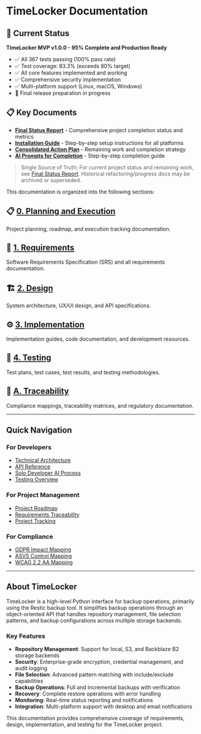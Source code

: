 # TimeLocker Documentation

## 🎉 Current Status

**TimeLocker MVP v1.0.0 - 95% Complete and Production Ready**

- ✅ All 367 tests passing (100% pass rate)
- ✅ Test coverage: 83.3% (exceeds 80% target)
- ✅ All core features implemented and working
- ✅ Comprehensive security implementation
- ✅ Multi-platform support (Linux, macOS, Windows)
- 🔄 Final release preparation in progress

## 📋 Key Documents

- **[Final Status Report](final-status-report.md)** - Comprehensive project completion status and metrics
- **[Installation Guide](INSTALLATION.md)** - Step-by-step setup instructions for all platforms
- **[Consolidated Action Plan](consolidated-action-plan.md)** - Remaining work and completion strategy
- **[AI Prompts for Completion](ai-prompts-for-completion.md)** - Step-by-step completion guide

> Single Source of Truth: For current project status and remaining work, see [Final Status Report](final-status-report.md). Historical refactoring/progress docs
> may be archived or superseded.

This documentation is organized into the following sections:

## 📋 [0. Planning and Execution](0-planning-and-execution/)

Project planning, roadmap, and execution tracking documentation.

## 📝 [1. Requirements](1-requirements/)

Software Requirements Specification (SRS) and all requirements documentation.

## 🏗️ [2. Design](2-design/)

System architecture, UX/UI design, and API specifications.

## ⚙️ [3. Implementation](3-implementation/)

Implementation guides, code documentation, and development resources.

## 🧪 [4. Testing](4-testing/)

Test plans, test cases, test results, and testing methodologies.

## 🔗 [A. Traceability](A-traceability/)

Compliance mappings, traceability matrices, and regulatory documentation.



---

## Quick Navigation

### For Developers

- [Technical Architecture](2-design/technical-architecture.md)
- [API Reference](2-design/api-reference.md)
- [Solo Developer AI Process](Solo-Developer-AI-Process.md)
- [Testing Overview](4-testing/testing-overview.md)

### For Project Management

- [Project Roadmap](0-planning-and-execution/roadmap.md)
- [Requirements Traceability](A-traceability/requirements-traceability-matrix.md)
- [Project Tracking](0-planning-and-execution/project-tracking.md)

### For Compliance

- [GDPR Impact Mapping](A-traceability/gdpr-impact-mapping.md)
- [ASVS Control Mapping](A-traceability/asvs-control-mapping.md)
- [WCAG 2.2 AA Mapping](A-traceability/wcag-2-2-aa-mapping.md)

---

## About TimeLocker

TimeLocker is a high-level Python interface for backup operations, primarily using the Restic backup tool. It simplifies backup operations through an
object-oriented API that handles repository management, file selection patterns, and backup configurations across multiple storage backends.

### Key Features

- **Repository Management**: Support for local, S3, and Backblaze B2 storage backends
- **Security**: Enterprise-grade encryption, credential management, and audit logging
- **File Selection**: Advanced pattern matching with include/exclude capabilities
- **Backup Operations**: Full and incremental backups with verification
- **Recovery**: Complete restore operations with error handling
- **Monitoring**: Real-time status reporting and notifications
- **Integration**: Multi-platform support with desktop and email notifications

This documentation provides comprehensive coverage of requirements, design, implementation, and testing for the TimeLocker project.
